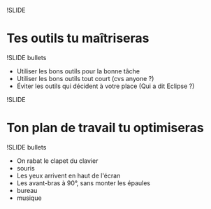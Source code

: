 !SLIDE

# Tes outils tu maîtriseras #

!SLIDE bullets

* Utiliser les bons outils pour la bonne tâche
* Utiliser les bons outils tout court (cvs anyone ?)
* Éviter les outils qui décident à votre place (Qui a dit Eclipse ?)

!SLIDE

# Ton plan de travail tu optimiseras #

!SLIDE bullets

* On rabat le clapet du clavier
* souris
* Les yeux arrivent en haut de l'écran
* Les avant-bras à 90°, sans monter les épaules
* bureau
* musique
